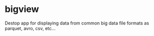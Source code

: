 # bigview
Destop app for displaying data from common big data file formats as parquet, avro, csv, etc...
